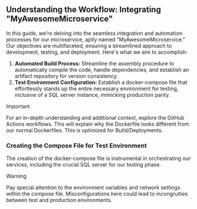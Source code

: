 ## Understanding the Workflow: Integrating "MyAwesomeMicroservice"

In this guide, we're delving into the seamless integration and automation processes for our microservice, aptly named "MyAwesomeMicroservice." Our objectives are multifaceted, ensuring a streamlined approach to development, testing, and deployment. Here's what we aim to accomplish:

1. **Automated Build Process:** Streamline the assembly procedure to automatically compile the code, handle dependencies, and establish an artifact repository for version consistency.  
2. **Test Environment Configuration:** Establish a docker-compose file that effortlessly stands up the entire necessary environment for testing, inclusive of a SQL server instance, mimicking production parity.
    
> [!IMPORTANT]
> For an in-depth understanding and additional context, explore the GitHub Actions workflows.
> This will explain why the Dockerfile looks different from our normal Dockerfiles. This is optimized for Build/Deployments.

### Creating the Compose File for Test Environment
The creation of the docker-compose file is instrumental in orchestrating our services, including the crucial SQL server for our testing phase. 

> [!WARNING]
> Pay special attention to the environment variables and network settings within the compose file. Misconfigurations here could lead to incongruities between test and production environments.

